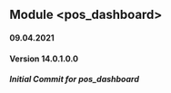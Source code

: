 ## Module <pos_dashboard>

#### 09.04.2021
#### Version 14.0.1.0.0

##### Initial Commit for pos_dashboard

